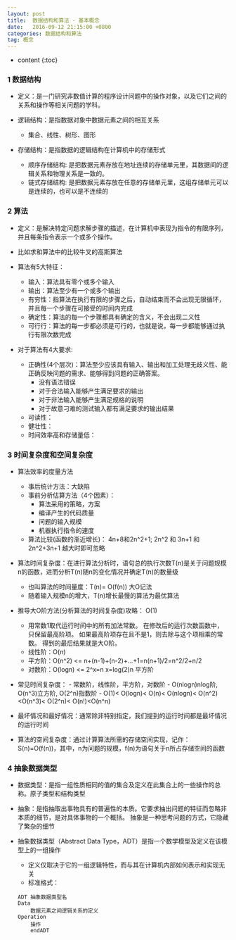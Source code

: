 ```yaml
---
layout: post
title:  数据结构和算法 - 基本概念
date:   2016-09-12 21:15:00 +0800
categories: 数据结构和算法
tag: 概念
---
```


* content
{:toc}

 
### 1 数据结构

* 定义：是一门研究非数值计算的程序设计问题中的操作对象，以及它们之间的关系和操作等相关问题的学科。

* 逻辑结构：是指数据对象中数据元素之间的相互关系
	- 集合、线性、树形、图形
	
* 存储结构：是指数据的逻辑结构在计算机中的存储形式
	- 顺序存储结构: 是把数据元素存放在地址连续的存储单元里，其数据间的逻辑关系和物理关系是一致的。
	- 链式存储结构: 是把数据元素存放在任意的存储单元里，这组存储单元可以是连续的，也可以是不连续的

### 2 算法

* 定义：是解决特定问题求解步骤的描述，在计算机中表现为指令的有限序列，并且每条指令表示一个或多个操作。

* 比如求和算法中的比较牛叉的高斯算法

* 算法有5大特征：
	- 输入：算法具有零个或多个输入
	- 输出：算法至少有一个或多个输出
	- 有穷性：指算法在执行有限的步骤之后，自动结束而不会出现无限循环，并且每一个步骤在可接受的时间内完成
	- 确定性：算法的每一个步骤都具有确定的含义，不会出现二义性
	- 可行行：算法的每一步都必须是可行的，也就是说，每一步都能够通过执行有限次数完成
	
* 对于算法有4大要求:
	- 正确性(4个层次)：算法至少应该具有输入、输出和加工处理无歧义性、能正确反映问题的需求、能够得到问题的正确答案。
		- 没有语法错误
		- 对于合法输入能够产生满足要求的输出
		- 对于非法输入能够产生满足规格的说明
		- 对于故意刁难的测试输入都有满足要求的输出结果
	- 可读性：
	- 健壮性：
	- 时间效率高和存储量低：

### 3 时间复杂度和空间复杂度

* 算法效率的度量方法
	- 事后统计方法：大缺陷
	- 事前分析估算方法（4个因素）：
		- 算法采用的策略，方案
		- 编译产生的代码质量
		- 问题的输入规模
		- 机器执行指令的速度
	- 算法比较(函数的渐近增长)： 4n+8和2n^2+1; 2n^2 和 3n+1 和 2n^2+3n+1 越大时即可忽略
	
* 算法时间复杂度：在进行算法分析时，语句总的执行次数T(n)是关于问题规模n的函数，进而分析T(n)随n的变化情况并确定T(n)的数量级
	- 也叫算法的时间量度：T(n)= O(f(n)) 大O记法
	- 随着输入规模n的增大，T(n)增长最慢的算法为最优算法
	
* 推导大O阶方法(分析算法的时间复杂度)攻略： O(1)
	- 用常数1取代运行时间中的所有加法常数。
		在修改后的运行次数函数中，只保留最高阶项。
		如果最高阶项存在且不是1，则去除与这个项相乘的常数。
		得到的最后结果就是大O阶。
	- 线性阶：O(n)
	- 平方阶：O(n^2) <= n+(n-1)+(n-2)+...+1=n(n+1)/2=n^2/2+n/2
	- 对数阶：O(logn) <= 2^x=n x=log(2)n 平方阶
* 常见时间复杂度：
		- 常数阶，线性阶，平方阶，对数阶
		- O(nlogn)nlog阶, O(n^3)立方阶, O(2^n)指数阶
		- O(1)< O(logn)< O(n)< O(nlogn)< O(n^2)<O(n^3)< O(2^n)< O(n!)<O(n^n)
* 最坏情况和最好情况：通常除非特别指定，我们提到的运行时间都是最坏情况的运行时间

* 算法的空间复杂度：通过计算算法所需的存储空间实现，记作：S(n)=O(f(n))，其中，n为问题的规模，f(n)为语句关于n所占存储空间的函数

### 4 抽象数据类型

* 数据类型：是指一组性质相同的值的集合及定义在此集合上的一些操作的总称。原子类型和结构类型

* 抽象：是指抽取出事物具有的普遍性的本质。它要求抽出问题的特征而忽略非本质的细节，是对具体事物的一个概括。
		抽象是一种思考问题的方式，它隐藏了繁杂的细节
		
* 抽象数据类型（Abstract Data Type，ADT）是指一个数学模型及定义在该模型上的一组操作
	- 定义仅取决于它的一组逻辑特性，而与其在计算机内部如何表示和实现无关
	- 标准格式：
	```	
	ADT 抽象数据类型名    
	Data    
		数据元素之间逻辑关系的定义  
	Operation  
		操作  
		endADT  
	```
